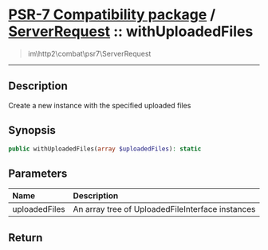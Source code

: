 # [PSR-7 Compatibility package](combat.md) / [ServerRequest](combat-ServerRequest.md) :: withUploadedFiles
 > im\http2\combat\psr7\ServerRequest
____

## Description
Create a new instance with the specified uploaded files

## Synopsis
```php
public withUploadedFiles(array $uploadedFiles): static
```

## Parameters
| Name | Description |
| :--- | :---------- |
| uploadedFiles | An array tree of UploadedFileInterface instances |

## Return

